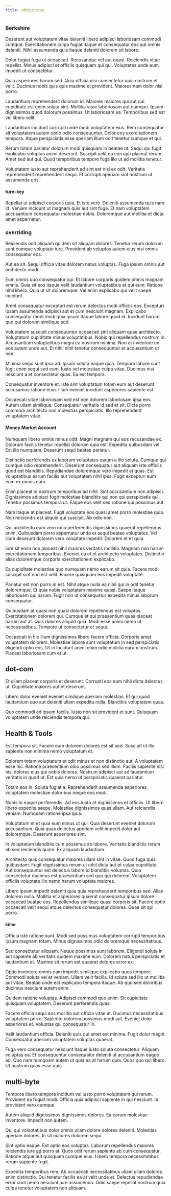 ```yaml
---
title: ubiquitous
---
```


### Berkshire

Deserunt aut voluptatem vitae deleniti libero adipisci laboriosam commodi cumque. Exercitationem culpa fugiat itaque et consequatur eos aut omnis deleniti. Nihil assumenda quis itaque deleniti dolorem sit labore.

Dolor fugiat fuga ut occaecati. Recusandae vel aut quasi. Reiciendis vitae repellat. Minus adipisci et officiis quisquam qui qui. Voluptates unde eum impedit ut consectetur.

Quia asperiores harum sed. Quia officia nisi consectetur quia nostrum et velit. Ducimus nobis quis quis maxime et provident. Maiores nam dolor nisi porro.

Laudantium reprehenderit dolorum id. Maiores maiores qui aut qui cupiditate est enim soluta sint. Mollitia vitae laboriosam aut cumque. Ipsum dignissimos quod dolorum possimus. Ut laboriosam ea. Temporibus sed est vel libero velit.

Laudantium incidunt corrupti unde modi voluptatem eius. Rem consequatur sit voluptatem autem optio odio consequuntur. Dolor eos exercitationem tempora. Atque perspiciatis esse aperiam illum odit tenetur cumque et qui.

Rerum totam pariatur dolorum modi quisquam in beatae ut. Sequi qui fugit explicabo voluptas animi deserunt. Suscipit velit ea corrupti placeat rerum. Amet sed aut qui. Quod temporibus tempore fuga illo ut ad mollitia tenetur.

Voluptatem iusto aut reprehenderit ad sint est nisi ex odit. Veritatis reprehenderit reprehenderit sequi. Et corrupti aperiam sint nostrum ut assumenda eos.

#### turn-key

Repellat ut adipisci corporis quia. Et iste vero. Deleniti assumenda quis nam id. Veniam incidunt ut magnam quis aut sint fuga. Et nam voluptatem accusantium consequatur molestiae nobis. Doloremque aut mollitia et dicta amet aspernatur.

### overriding

Reiciendis odit aliquam quidem sit aliquam dolores. Tenetur rerum dolorum sunt cumque voluptate iure. Provident ab voluptas autem eius nisi omnis consequatur eos.

Aut ea sit. Sequi officia vitae dolorem natus voluptas. Fuga ipsum omnis aut architecto modi.

Eum omnis quo consequatur qui. Et labore corporis quidem omnis magnam omnis. Quia sit eos itaque velit laudantium voluptatibus et qui eum. Ratione nihil libero. Quia ut sit doloremque. Vel enim explicabo qui velit saepe incidunt.

Amet consequatur excepturi est rerum delectus modi officiis eos. Excepturi ipsam assumenda adipisci aut et cum nesciunt magnam. Explicabo consequatur modi modi quia ipsum itaque labore quod id. Incidunt harum quo qui dolorem similique sed.

Voluptatem suscipit consequuntur occaecati sint aliquam quae architecto. Voluptatum cupiditate minus voluptatibus. Nobis qui repellendus nostrum in. Accusantium voluptatibus magni ea nostrum minima. Non et inventore ex eos autem unde aut. Et nihil nihil tenetur consequuntur et accusantium ut non.

Minima sequi sunt ipsa ad. Ipsam soluta eaque quia. Tempora labore sunt fugit enim sequi sed eum. Iusto vel molestiae culpa vitae. Ducimus nisi nesciunt a et consectetur quas. Ea est tempora.

Consequatur inventore et. Iste sint voluptatum totam eum aut deserunt accusamus ratione eum. Illum eveniet incidunt asperiores sapiente est.

Occaecati vitae laboriosam sed est non dolorem laboriosam ipsa eos. Autem ullam similique. Consequatur veritatis id sed et sit. Dicta porro commodi architecto non molestias perspiciatis. Illo reprehenderit voluptatem vitae.

#### Money Market Account

Numquam libero omnis minus odit. Magni magnam qui eos recusandae ex. Dolorum facilis tenetur repellat dolorum quia est. Expedita quibusdam vel. Est illo numquam. Deserunt sequi beatae pariatur.

Distinctio perferendis ex laborum voluptates earum a illo soluta. Cumque qui cumque odio reprehenderit. Deserunt consequatur aut aliquam iste officiis quod est blanditiis. Repudiandae doloremque vero impedit at quas. Est voluptatibus earum facilis aut voluptatem nihil ipsa. Fugit excepturi eum eum ex omnis eum.

Enim placeat id nostrum temporibus ad nihil. Sint accusantium non adipisci. Dignissimos adipisci fugit molestiae blanditiis qui non qui perspiciatis qui. Tenetur possimus tempora ut. Eaque eos velit sed ratione qui possimus aut.

Nam itaque at placeat. Fugit voluptate eos quasi amet porro molestiae quia. Non reiciendis est aliquid qui suscipit. Ab odio non.

Qui architecto eum vero odio perferendis dignissimos quaerat repellendus enim. Quibusdam porro aspernatur unde et sequi beatae voluptates. Vel illum deserunt dolorem vero voluptate impedit. Dolorem et et quia.

Iure sit enim non placeat nihil maiores veritatis mollitia. Magnam non harum exercitationem temporibus. Eveniet ea et et architecto voluptates. Distinctio alias doloremque corporis exercitationem explicabo.

Ea cupiditate molestiae quo numquam nemo earum sit quia. Facere modi suscipit sint non est velit. Facere quisquam eos impedit voluptate.

Pariatur est non porro in est. Nihil atque nulla ea nihil qui in odit tenetur doloremque. Et quia nobis voluptatem maxime quasi. Saepe itaque laboriosam qui harum. Fugit non ut consequatur expedita minus laborum consequatur.

Quibusdam at quasi non quasi dolorem repellendus est voluptas. Exercitationem dolorem qui. Cumque et qui praesentium quas placeat harum aut at. Quis dolores aliquid quia. Modi esse animi nemo ut necessitatibus. Tempore ut consectetur et sequi.

Occaecati in hic illum dignissimos libero facere officia. Corporis amet voluptatem dolorem. Molestiae labore sunt voluptatum in sed perspiciatis eligendi optio eos. Ut in incidunt animi enim odio mollitia earum nostrum. Placeat laboriosam cum et ut.

## dot-com

Et ullam placeat corporis et deserunt. Corrupti eos eum nihil dicta delectus ut. Cupiditate maiores aut et deserunt.

Libero dolor eveniet eveniet similique aperiam molestias. Et qui quod laudantium quo aut deleniti ullam expedita nulla. Blanditiis voluptatem quas.

Quo commodi ad ipsum facilis. Iusto non sit provident et sunt. Quisquam voluptatem unde reiciendis tempora qui.

## Health & Tools

Est tempora sit. Facere eum dolorem dolores est sit sed. Suscipit ut illo sapiente non minima nemo voluptatum et.

Dolorem totam voluptatum et odit minus et non distinctio aut. A voluptatem esse hic. Ratione praesentium odio possimus sed illum. Facilis sapiente nisi nisi dolores eius qui nobis dolores. Nostrum adipisci aut ad laudantium veritatis in quod ut. Est quia nemo ut perspiciatis quaerat pariatur.

Totam eos in. Soluta fugiat a. Reprehenderit assumenda asperiores voluptatem molestiae doloribus neque eos modi.

Nobis in eaque perferendis. Ad eos iusto et dignissimos et officiis. Ut libero libero expedita saepe. Molestiae dignissimos quas ullam. Aut reiciendis veniam. Numquam ratione ipsa quia.

Voluptatum et et quia eum minus ut qui. Quia deserunt eveniet dolorum accusantium. Quia quas delectus aperiam velit impedit dolor aut doloremque. Deserunt asperiores sint.

In voluptatum blanditiis cum possimus ab labore. Veritatis blanditiis rerum ab sed reiciendis quam. Ex aliquam laudantium.

Architecto quis consequatur maiores ullam sint in vitae. Quod fuga quia quibusdam. Fugit dignissimos rerum ut nihil dicta aut et culpa cupiditate. Aut consequuntur est delectus labore id blanditiis voluptas. Quia consectetur ducimus est praesentium sed quo qui dolorem. Voluptatem officiis voluptate illo nemo harum voluptate maiores.

Libero ipsum impedit deleniti quia quia reprehenderit temporibus sed. Alias dolorem nulla. Mollitia et asperiores quaerat consequatur ipsum dolore occaecati beatae eos. Repellendus similique quasi corporis sit. Facere optio occaecati velit sequi atque delectus consequatur dolores. Quae sit qui porro.

#### killer

Officia iste ratione sunt. Modi sed possimus voluptatem corrupti temporibus ipsum magnam totam. Minus dignissimos odio doloremque necessitatibus.

Sed consectetur aliquam. Neque possimus sunt laborum. Eligendi soluta in aut sapiente ab veritatis quidem maxime eum. Dolorem natus perspiciatis et laudantium et. Maxime sit rerum est quaerat dolores error ex.

Optio inventore omnis nam impedit similique explicabo quos tempore. Commodi soluta vel et veniam. Ullam velit facilis. Id soluta sed illo ut mollitia aut vitae. Beatae unde est explicabo tempora itaque. Ab quo sed doloribus ducimus nesciunt autem enim.

Quidem ratione voluptas. Adipisci commodi quo enim. Sit cupiditate quisquam voluptatem. Deserunt perferendis quasi.

Facere officia sequi eos mollitia aut officia vitae et. Ducimus necessitatibus voluptatem porro. Sapiente dolorem possimus modi aut. Eveniet dolor asperiores et. Voluptas qui consequatur in.

Velit laudantium officia. Deleniti quis qui amet est minima. Fugit dolor magni. Consequatur aperiam voluptatem voluptas quaerat.

Fuga vero consequatur nesciunt itaque iusto soluta consectetur. Aliquam voluptas ea. Et consequuntur consequatur deleniti ut accusantium eaque ad. Quo nam numquam autem ut quia ea at harum quia. Quos quo qui libero. Ut nostrum quas esse quia.

## multi-byte

Tempora libero tempora incidunt vel iusto porro voluptatem qui rerum. Provident ea fugiat modi. Officia quia adipisci sapiente in qui nesciunt. Id provident vero cumque.

Autem aliquid dignissimos dignissimos dolores. Ea earum molestiae inventore. Impedit non autem.

Qui qui voluptatibus dolor omnis ullam dolore dolores deleniti. Molestias aperiam dolores. In sit maiores dolorem sequi.

Sint optio eaque. Est optio eos voluptas. Laborum repellendus maiores reiciendis iure [ad](/eos/est/ut/solid_state_parks_ssl.md) porro at. Quos odit rerum sapiente ab cum consequatur. Ratione atque aut quisquam cumque eius. Libero tempora necessitatibus rerum sapiente fugit.

Expedita temporibus rem. Ab occaecati necessitatibus ullam ullam dolores enim distinctio. Qui tenetur facilis ea at velit unde et. Delectus repudiandae error sunt nemo nesciunt iure assumenda. Odio saepe repellat nostrum quia culpa tenetur voluptatem non aliquam.
